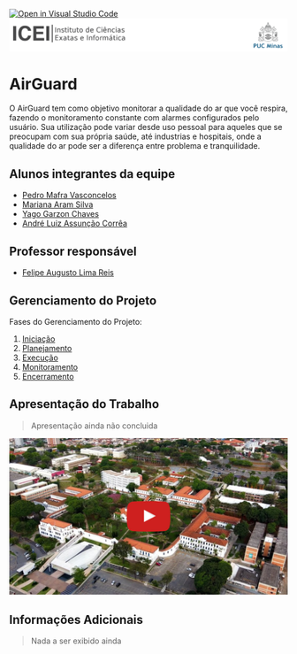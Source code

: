 [![Open in Visual Studio Code](https://classroom.github.com/assets/open-in-vscode-718a45dd9cf7e7f842a935f5ebbe5719a5e09af4491e668f4dbf3b35d5cca122.svg)](https://classroom.github.com/online_ide?assignment_repo_id=14228735&assignment_repo_type=AssignmentRepo)
![ICEI](images/icei-pucminas.png)

# AirGuard


O AirGuard tem como objetivo monitorar a qualidade do ar que você respira, fazendo o monitoramento constante com alarmes configurados pelo usuário.
Sua utilização pode variar desde uso pessoal para aqueles que se preocupam com sua própria saúde, até industrias e hospitais, onde a qualidade do ar pode ser a diferença entre problema e tranquilidade.

## Alunos integrantes da equipe

* [Pedro Mafra Vasconcelos](https://github.com/pmafravas)
* [Mariana Aram Silva](https://github.com/marianaaram)
* [Yago Garzon Chaves](https://github.com/yagogarzon)
* [André Luiz Assunção Corrêa](https://github.com/dedelac)

## Professor responsável

* [Felipe Augusto Lima Reis](https://github.com/falreis)

## Gerenciamento do Projeto

Fases do Gerenciamento do Projeto:
1. [Iniciação](docs/01-iniciacao)
2. [Planejamento](docs/02-planejamento)
3. [Execução](docs/03-execucao)
4. [Monitoramento](docs/04-monitoramento)
5. [Encerramento](docs/05-encerramento)

## Apresentação do Trabalho

> Apresentação ainda não concluida

[![Imagem do Trabalho](images/pucminas-video-youtube.jpg)](https://youtu.be/LJryNjJSHzo)

## Informações Adicionais

> Nada a ser exibido ainda

